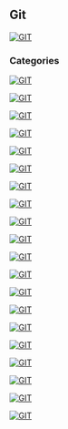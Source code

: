 ## Git
[![GIT](https://img.shields.io/badge/GIT-F05032?style=for-the-badge&logo=GIT&logoColor=white&labelColor=101010)](https://github.com/Alberto-mt/Terminal_de_comandos/blob/main/Git/index.md)

### Categories
[![GIT](https://img.shields.io/badge/INSTALACION_GIT-447ac0?style=for-the-badge&logo=GIT&logoColor=white&labelColor=101010)](https://github.com/Alberto-mt/Terminal_de_comandos/blob/main/Git/categories/Instalacion_GIT.md)

[![GIT](https://img.shields.io/badge/CONFIGURAR_USUARIO-c044b8?style=for-the-badge&logo=GIT&logoColor=white&labelColor=101010)](https://github.com/Alberto-mt/Terminal_de_comandos/blob/main/Git/categories/Configurar_usuario.md)

[![GIT](https://img.shields.io/badge/AYUDA_EN_GIT-c08a44?style=for-the-badge&logo=GIT&logoColor=white&labelColor=101010)](https://github.com/Alberto-mt/Terminal_de_comandos/blob/main/Git/categories/Ayuda_en_git.md)

[![GIT](https://img.shields.io/badge/CREAR_UN_REPOSITORIO-44c04c?style=for-the-badge&logo=GIT&logoColor=white&labelColor=101010)](https://github.com/Alberto-mt/Terminal_de_comandos/blob/main/Git/categories/Crear_un_repositorio.md)

[![GIT](https://img.shields.io/badge/CLONAR_REPOSITORIOS-447ac0?style=for-the-badge&logo=GIT&logoColor=white&labelColor=101010)](https://github.com/Alberto-mt/Terminal_de_comandos/blob/main/Git/categories/Clonar_repositorios.md)

[![GIT](https://img.shields.io/badge/ESPACIO_DE_TRABAJO-c044b8?style=for-the-badge&logo=GIT&logoColor=white&labelColor=101010)](https://github.com/Alberto-mt/Terminal_de_comandos/blob/main/Git/categories/Espacio_de_trabajo.md)

[![GIT](https://img.shields.io/badge/STATUS_ADD_DIFF-c08a44?style=for-the-badge&logo=GIT&logoColor=white&labelColor=101010)](https://github.com/Alberto-mt/Terminal_de_comandos/blob/main/Git/categories/Status_add_diff.md)

[![GIT](https://img.shields.io/badge/GITIGNORE-44c04c?style=for-the-badge&logo=GIT&logoColor=white&labelColor=101010)](https://github.com/Alberto-mt/Terminal_de_comandos/blob/main/Git/categories/Gitignore.md)

[![GIT](https://img.shields.io/badge/COMMIT_Y_VERSIONES-447ac0?style=for-the-badge&logo=GIT&logoColor=white&labelColor=101010)](https://github.com/Alberto-mt/Terminal_de_comandos/blob/main/Git/categories/Commit_y_versiones.md)

[![GIT](https://img.shields.io/badge/RESET_Y_CHECKOUT-c044b8?style=for-the-badge&logo=GIT&logoColor=white&labelColor=101010)]()

[![GIT](https://img.shields.io/badge/DESHACER_COMMIT-c08a44?style=for-the-badge&logo=GIT&logoColor=white&labelColor=101010)]()

[![GIT](https://img.shields.io/badge/VOLVER_A_UN_COMMIT_ANTERIOR-44c04c?style=for-the-badge&logo=GIT&logoColor=white&labelColor=101010)]()

[![GIT](https://img.shields.io/badge/BUSCAR_COMMITS-447ac0?style=for-the-badge&logo=GIT&logoColor=white&labelColor=101010)]()

[![GIT](https://img.shields.io/badge/RAMAS-c044b8?style=for-the-badge&logo=GIT&logoColor=white&labelColor=101010)]()

[![GIT](https://img.shields.io/badge/STASH-c08a44?style=for-the-badge&logo=GIT&logoColor=white&labelColor=101010)]()

[![GIT](https://img.shields.io/badge/LIMPIAR_EL_STASH-44c04c?style=for-the-badge&logo=GIT&logoColor=white&labelColor=101010)]()

[![GIT](https://img.shields.io/badge/CHERRY_PICK-447ac0?style=for-the-badge&logo=GIT&logoColor=white&labelColor=101010)]()

[![GIT](https://img.shields.io/badge/COMO_RESOLVER_CONFLICTOS-c044b8?style=for-the-badge&logo=GIT&logoColor=white&labelColor=101010)]()

[![GIT](https://img.shields.io/badge/REPOSITORIOS_REMOTOS_Y_GITHUB-c08a44?style=for-the-badge&logo=GIT&logoColor=white&labelColor=101010)]()

[![GIT](https://img.shields.io/badge/GIT-F05032?style=for-the-badge&label=&#9650;&logoColor=white&labelColor=101010)](https://github.com/Alberto-mt/Terminal_de_comandos/blob/main/Git/index.md)
